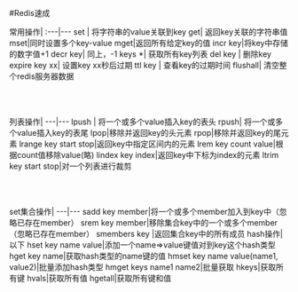 #Redis速成

> 
常用操作|
:---|---
set | 将字符串的value关联到key
get| 返回key关联的字符串值
mset|同时设置多个key-value
mget|返回所有给定key的值
incr key|将key中存储的数字值+1
decr key| 同上，-1
keys *| 获取所有key列表
del key | 删除key
expire key xx| 设置key xx秒后过期
ttl key | 查看key的过期时间
flushall| 清空整个redis服务器数据

<br><br>
> 
列表操作|
---|---
lpush | 将一个或多个value插入key的表头
rpush| 将一个或多个value插入key的表尾
lpop|移除并返回key的头元素
rpop|移除并返回key的尾元素 
lrange key start stop|返回key中指定区间内的元素
lrem key count value|根据count值移除value(略)
lindex key index|返回key中下标为index的元素
ltrim key start stop|对一个列表进行裁剪

<br><br>
> 
set集合操作|
---|---
sadd key member|将一个或多个member加入到key中（忽略已存在member）
srem key member|移除集合key中的一个或多个member（忽略已存在member）
smembers key |返回集合key中的所有成员
hash操作|以下
hset key name value|添加一个name=>value键值对到key这个hash类型
hget key name|获取hash类型的name键的值
hmset key name value(name1, value2)|批量添加hash类型
hmget keys name1 name2|批量获取
hkeys|获取所有键
hvals|获取所有值
hgetall|获取所有键和值

	